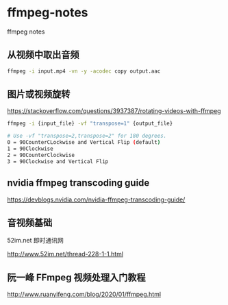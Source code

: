 # ffmpeg-notes
ffmpeg notes


## 从视频中取出音频

```bash
ffmpeg -i input.mp4 -vn -y -acodec copy output.aac
```

## 图片或视频旋转

https://stackoverflow.com/questions/3937387/rotating-videos-with-ffmpeg


```bash
ffmpeg -i {input_file} -vf "transpose=1" {output_file}

# Use -vf "transpose=2,transpose=2" for 180 degrees.
0 = 90CounterCLockwise and Vertical Flip (default)
1 = 90Clockwise
2 = 90CounterClockwise
3 = 90Clockwise and Vertical Flip
```

## nvidia ffmpeg transcoding guide

https://devblogs.nvidia.com/nvidia-ffmpeg-transcoding-guide/


## 音视频基础

52im.net 即时通讯网

http://www.52im.net/thread-228-1-1.html

##  阮一峰 FFmpeg 视频处理入门教程

http://www.ruanyifeng.com/blog/2020/01/ffmpeg.html

